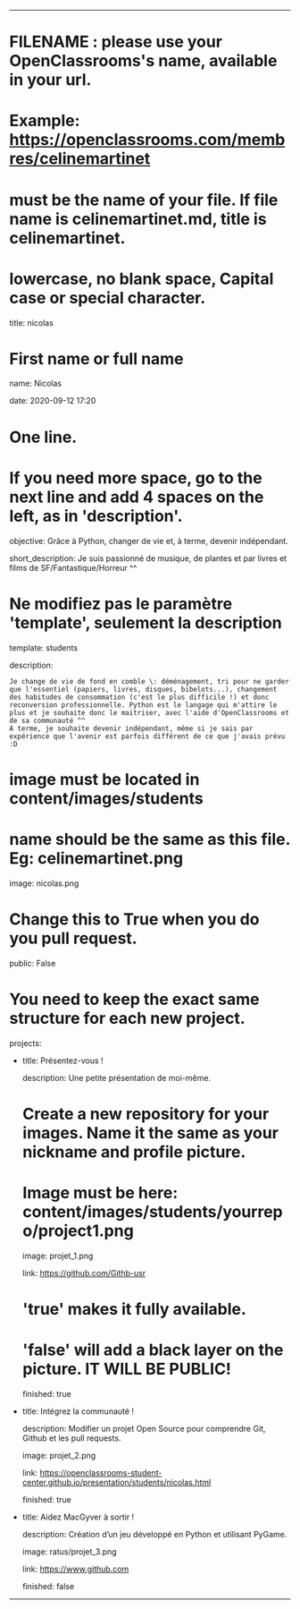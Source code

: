 ---


# FILENAME : please use your OpenClassrooms's name, available in your url.

# Example: https://openclassrooms.com/membres/celinemartinet

# must be the name of your file. If file name is celinemartinet.md, title is celinemartinet.

# lowercase, no blank space, Capital case or special character.

title: nicolas


# First name or full name

name: Nicolas

date: 2020-09-12 17:20


# One line.

# If you need more space, go to the next line and add 4 spaces on the left, as in 'description'.

objective: Grâce à Python, changer de vie et, à terme, devenir indépendant.

short_description: Je suis passionné de musique, de plantes et par livres et films de SF/Fantastique/Horreur ^^


# Ne modifiez pas le paramètre 'template', seulement la description

template: students

description:

    Je change de vie de fond en comble \: déménagement, tri pour ne garder que l'essentiel (papiers, livres, disques, bibelots...), changement des habitudes de consommation (c'est le plus difficile !) et donc reconversion professionnelle. Python est le langage qui m'attire le plus et je souhaite donc le maitriser, avec l'aide d'OpenClassrooms et de sa communauté ^^
    A terme, je souhaite devenir indépendant, même si je sais par expérience que l'avenir est parfois différent de ce que j'avais prévu :D

# image must be located in content/images/students

# name should be the same as this file. Eg: celinemartinet.png

image: nicolas.png


# Change this to True when you do you pull request.

public: False


# You need to keep the exact same structure for each new project.

projects:

  - title: Présentez-vous !

    description: Une petite présentation de moi-même.

    # Create a new repository for your images. Name it the same as your nickname and profile picture.

    # Image must be here: content/images/students/yourrepo/project1.png

    image: projet_1.png

    link: https://github.com/Githb-usr

    # 'true' makes it fully available.

    # 'false' will add a black layer on the picture. IT WILL BE PUBLIC!

    finished: true

  - title: Intégrez la communauté !

    description: Modifier un projet Open Source pour comprendre Git, Github et les pull requests. 

    image: projet_2.png

    link: https://openclassrooms-student-center.github.io/presentation/students/nicolas.html

    finished: true

  - title: Aidez MacGyver à sortir !

    description: Création d’un jeu développé en Python et utilisant PyGame.

    image: ratus/projet_3.png

    link: https://www.github.com

    finished: false

---